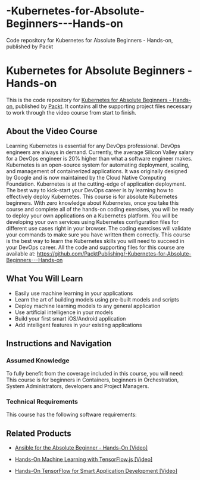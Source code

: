 # -Kubernetes-for-Absolute-Beginners---Hands-on
Code repository for Kubernetes for Absolute Beginners - Hands-on, published by Packt
# Kubernetes for Absolute Beginners - Hands-on
This is the code repository for [Kubernetes for Absolute Beginners - Hands-on](https://www.packtpub.com/application-development/hands-tensorflow-smart-application-development-video?utm_source=github&utm_medium=repository&utm_campaign=9781788998635), published by [Packt](https://www.packtpub.com/?utm_source=github). It contains all the supporting project files necessary to work through the video course from start to finish.
## About the Video Course
Learning Kubernetes is essential for any DevOps professional. DevOps engineers are always in demand. Currently, the average Silicon Valley salary for a DevOps engineer is 20% higher than what a software engineer makes. Kubernetes is an open-source system for automating deployment, scaling, and management of containerized applications. It was originally designed by Google and is now maintained by the Cloud Native Computing Foundation. Kubernetes is at the cutting-edge of application deployment. The best way to kick-start your DevOps career is by learning how to effectively deploy Kubernetes. This course is for absolute Kubernetes beginners. With zero knowledge about Kubernetes, once you take this course and complete all of the hands-on coding exercises, you will be ready to deploy your own applications on a Kubernetes platform. You will be developing your own services using Kubernetes configuration files for different use cases right in your browser. The coding exercises will validate your commands to make sure you have written them correctly. This course is the best way to learn the Kubernetes skills you will need to succeed in your DevOps career. All the code and supporting files for this course are available at: https://github.com/PacktPublishing/-Kubernetes-for-Absolute-Beginners---Hands-on

<H2>What You Will Learn</H2>
<DIV class=book-info-will-learn-text>
<UL>
<LI>Easily use machine learning in your applications 
<LI>Learn the art of building models using pre-built models and scripts&nbsp; 
<LI>Deploy machine learning models to any general application 
<LI>Use artificial intelligence in your models 
<LI>Build your first smart iOS/Android application 
<LI>Add intelligent features in your existing applications </LI></UL></DIV>

## Instructions and Navigation
### Assumed Knowledge
To fully benefit from the coverage included in this course, you will need:<br/>
This course is for beginners in Containers, beginners in Orchestration, System Administrators, developers and Project Managers.	
### Technical Requirements
This course has the following software requirements:<br/>
   

## Related Products
* [Ansible for the Absolute Beginner - Hands-On [Video]](https://www.packtpub.com/application-development/hands-tensorflow-smart-application-development-video?utm_source=github&utm_medium=repository&utm_campaign=9781788998635)

* [Hands-On Machine Learning with TensorFlow.js [Video]](https://www.packtpub.com/application-development/hands-tensorflow-smart-application-development-video?utm_source=github&utm_medium=repository&utm_campaign=9781788998635)

* [Hands-On TensorFlow for Smart Application Development [Video]](https://www.packtpub.com/application-development/hands-tensorflow-smart-application-development-video?utm_source=github&utm_medium=repository&utm_campaign=9781788998635)

